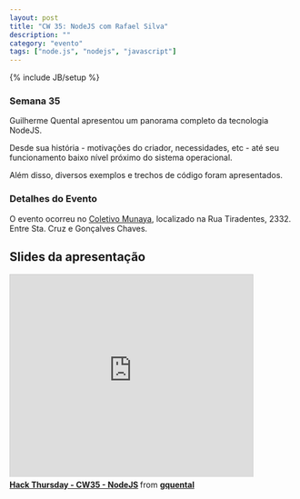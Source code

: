 ```yaml
---
layout: post
title: "CW 35: NodeJS com Rafael Silva"
description: ""
category: "evento" 
tags: ["node.js", "nodejs", "javascript"]
---
```

{% include JB/setup %}

### Semana 35

<p>Guilherme Quental apresentou um panorama completo da tecnologia NodeJS.</p>
<p>Desde sua história - motivações do criador, necessidades, etc - até seu funcionamento baixo nível próximo do sistema operacional.</p>
<p>Além disso, diversos exemplos e trechos de código foram apresentados.</p>

<h3>Detalhes do Evento</h3>
<p>O evento ocorreu no <a href='https://www.facebook.com/coletivo.munaya'>Coletivo Munaya</a>, localizado na Rua Tiradentes, 2332. Entre Sta. Cruz e Gonçalves Chaves.</p>

## Slides da apresentação

<iframe src="http://www.slideshare.net/slideshow/embed_code/14129085" width="427" height="356" frameborder="0" marginwidth="0" marginheight="0" scrolling="no" style="border:1px solid #CCC;border-width:1px 1px 0;margin-bottom:5px" allowfullscreen='true'> </iframe> <div style="margin-bottom:5px"> <strong> <a href="http://www.slideshare.net/gquental/hack-thursday-cw35-nodejs" title="Hack Thursday - CW35 - NodeJS" target="_blank">Hack Thursday - CW35 - NodeJS</a> </strong> from <strong><a href="http://www.slideshare.net/gquental" target="_blank">gquental</a></strong> </div>